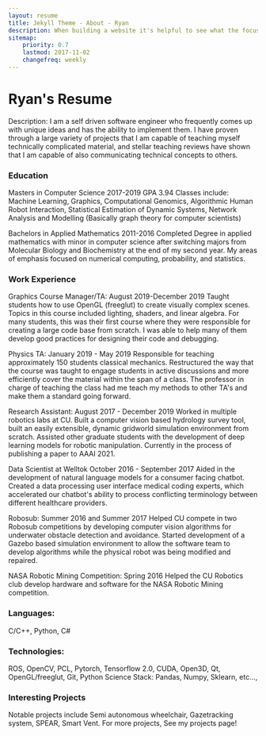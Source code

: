 ```yaml
---
layout: resume
title: Jekyll Theme - About - Ryan
description: When building a website it's helpful to see what the focus of your site is. This page is an example of how to show a website's focus.
sitemap:
    priority: 0.7
    lastmod: 2017-11-02
    changefreq: weekly
---
```

# Ryan's Resume
Description:
I am a self driven software engineer who frequently comes up with unique ideas and has the ability to implement them. I have proven through a large variety of projects that I am capable of teaching myself technically complicated material, and stellar teaching reviews have shown that I am capable of also communicating technical concepts to others. 

### Education
Masters in Computer Science 2017-2019 GPA 3.94
Classes include: 
Machine Learning, Graphics, Computational Genomics, Algorithmic Human Robot Interaction, Statistical Estimation of Dynamic Systems, Network Analysis and Modelling (Basically graph theory for computer scientists)

Bachelors in Applied Mathematics 2011-2016
Completed Degree in applied mathematics with minor in computer science after switching majors from Molecular Biology and Biochemistry at the end of my second year. My areas of emphasis focused on numerical computing, probability, and statistics.


### Work Experience 
Graphics Course Manager/TA: August 2019-December 2019
Taught students how to use OpenGL (freeglut) to create visually complex scenes. Topics in this course included lighting, shaders, and linear algebra. For many students, this was their first course where they were responsible for creating a large code base from scratch. I was able to help many of them develop good practices for designing their code and debugging.

Physics TA: January 2019 - May 2019
Responsible for teaching approximately 150 students classical mechanics. Restructured the way that the course was taught to engage students in active discussions and more efficiently cover the material within the span of a class. The professor in charge of teaching the class had me teach my methods to other TA's and make them a standard going forward.

Research Assistant: August 2017 - December 2019
Worked in multiple robotics labs at CU. Built a computer vision based hydrology survey tool, built an easily extensible, dynamic gridworld simulation environment from scratch. Assisted other graduate students with the development of deep learning models for robotic manipulation. Currently in the process of publishing a paper to AAAI 2021.

Data Scientist at Welltok October 2016 - September 2017
Aided in the development of natural language models for a consumer facing chatbot. Created a data processing user interface medical coding experts, which accelerated our chatbot's ability to process conflicting terminology between different healthcare providers.

Robosub: Summer 2016 and Summer 2017
Helped CU compete in two Robosub competitions by developing computer vision algorithms for underwater obstacle detection and avoidance. Started development of a Gazebo based simulation environment to allow the software team to develop algorithms while the physical robot was being modified and repaired.

NASA Robotic Mining Competition: Spring 2016
Helped the CU Robotics club develop hardware and software for the NASA Robotic Mining competition.


### Languages:
C/C++, Python, C#

### Technologies:
ROS, OpenCV, PCL, Pytorch, Tensorflow 2.0, CUDA, Open3D, Qt, OpenGL/freeglut, Git, Python Science Stack: Pandas, Numpy, Sklearn, etc..., 

### Interesting Projects
Notable projects include Semi autonomous wheelchair, Gazetracking system, SPEAR, Smart Vent. For more projects, See my projects page!

